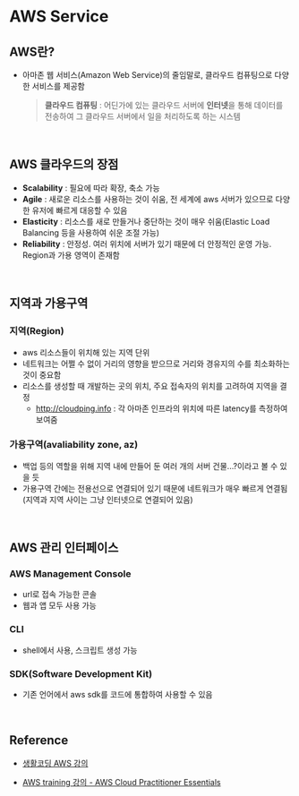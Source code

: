 # AWS Service

## AWS란?
* 아마존 웹 서비스(Amazon Web Service)의 줄임말로, 클라우드 컴퓨팅으로 다양한 서비스를 제공함
    > **클라우드 컴퓨팅** : 어딘가에 있는 클라우드 서버에 **인터넷**을 통해 데이터를 전송하여 그 클라우드 서버에서 일을 처리하도록 하는 시스템

<br>

## AWS 클라우드의 장점
* **Scalability** : 필요에 따라 확장, 축소 가능
* **Agile** : 새로운 리소스를 사용하는 것이 쉬움, 전 세계에 aws 서버가 있으므로 다양한 유저에 빠르게 대응할 수 있음
* **Elasticity** : 리소스를 새로 만들거나 중단하는 것이 매우 쉬움(Elastic Load Balancing 등을 사용하여 쉬운 조절 가능)
* **Reliability** : 안정성. 여러 위치에 서버가 있기 때문에 더 안정적인 운영 가능. Region과 가용 영역이 존재함

<br>

## 지역과 가용구역

### 지역(Region)
* aws 리소스들이 위치해 있는 지역 단위
* 네트워크는 어쩔 수 없이 거리의 영향을 받으므로 거리와 경유지의 수를 최소화하는 것이 중요함
* 리소스를 생성할 때 개발하는 곳의 위치, 주요 접속자의 위치를 고려하여 지역을 결정
    * <http://cloudping.info> : 각 아마존 인프라의 위치에 따른 latency를 측정하여 보여줌

### 가용구역(avaliability zone, az)
* 백업 등의 역할을 위해 지역 내에 만들어 둔 여러 개의 서버 건물...?이라고 볼 수 있을 듯
* 가용구역 간에는 전용선으로 연결되어 있기 때문에 네트워크가 매우 빠르게 연결됨(지역과 지역 사이는 그냥 인터넷으로 연결되어 있음)

<br>

## AWS 관리 인터페이스

### AWS Management Console
* url로 접속 가능한 콘솔
* 웹과 앱 모두 사용 가능

### CLI
* shell에서 사용, 스크립트 생성 가능

### SDK(Software Development Kit)
* 기존 언어에서 aws sdk를 코드에 통합하여 사용할 수 있음

<br>

## Reference
* [생활코딩 AWS 강의](https://www.youtube.com/watch?v=7ThkvfCKKQs&list=PLuHgQVnccGMC5AYnBg8ffg5utOLwEj4fZ)

* [AWS training 강의 - AWS Cloud Practitioner Essentials](https://www.aws.training/Details/Curriculum?id=32442)